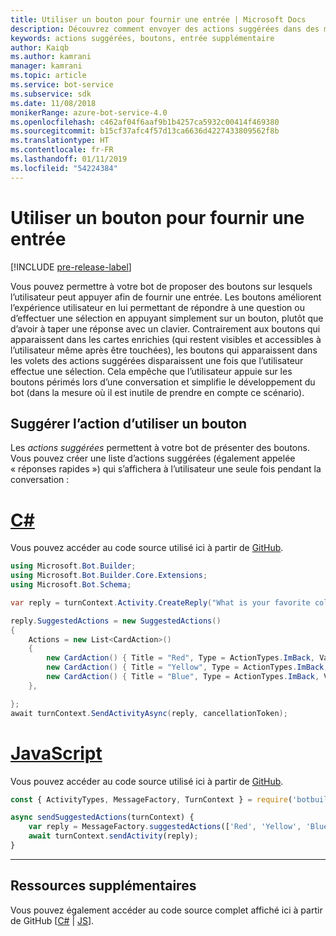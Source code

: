 ```yaml
---
title: Utiliser un bouton pour fournir une entrée | Microsoft Docs
description: Découvrez comment envoyer des actions suggérées dans des messages à l’aide du kit SDK Bot Framework pour JavaScript.
keywords: actions suggérées, boutons, entrée supplémentaire
author: Kaiqb
ms.author: kamrani
manager: kamrani
ms.topic: article
ms.service: bot-service
ms.subservice: sdk
ms.date: 11/08/2018
monikerRange: azure-bot-service-4.0
ms.openlocfilehash: c462af04f6aaf9b1b4257ca5932c00414f469380
ms.sourcegitcommit: b15cf37afc4f57d13ca6636d4227433809562f8b
ms.translationtype: HT
ms.contentlocale: fr-FR
ms.lasthandoff: 01/11/2019
ms.locfileid: "54224384"
---
```

# <a name="use-button-for-input"></a>Utiliser un bouton pour fournir une entrée

[!INCLUDE [pre-release-label](../includes/pre-release-label.md)]

Vous pouvez permettre à votre bot de proposer des boutons sur lesquels l’utilisateur peut appuyer afin de fournir une entrée. Les boutons améliorent l’expérience utilisateur en lui permettant de répondre à une question ou d’effectuer une sélection en appuyant simplement sur un bouton, plutôt que d’avoir à taper une réponse avec un clavier. Contrairement aux boutons qui apparaissent dans les cartes enrichies (qui restent visibles et accessibles à l’utilisateur même après être touchées), les boutons qui apparaissent dans les volets des actions suggérées disparaissent une fois que l’utilisateur effectue une sélection. Cela empêche que l’utilisateur appuie sur les boutons périmés lors d’une conversation et simplifie le développement du bot (dans la mesure où il est inutile de prendre en compte ce scénario). 

## <a name="suggest-action-using-button"></a>Suggérer l’action d’utiliser un bouton

Les *actions suggérées* permettent à votre bot de présenter des boutons. Vous pouvez créer une liste d’actions suggérées (également appelée « réponses rapides ») qui s’affichera à l’utilisateur une seule fois pendant la conversation : 

# <a name="ctabcsharp"></a>[C#](#tab/csharp)

Vous pouvez accéder au code source utilisé ici à partir de [GitHub](https://aka.ms/SuggestedActionsCSharp).

```csharp
using Microsoft.Bot.Builder;
using Microsoft.Bot.Builder.Core.Extensions;
using Microsoft.Bot.Schema;

var reply = turnContext.Activity.CreateReply("What is your favorite color?");

reply.SuggestedActions = new SuggestedActions()
{
    Actions = new List<CardAction>()
    {
        new CardAction() { Title = "Red", Type = ActionTypes.ImBack, Value = "Red" },
        new CardAction() { Title = "Yellow", Type = ActionTypes.ImBack, Value = "Yellow" },
        new CardAction() { Title = "Blue", Type = ActionTypes.ImBack, Value = "Blue" },
    },

};
await turnContext.SendActivityAsync(reply, cancellationToken);
```

# <a name="javascripttabjavascript"></a>[JavaScript](#tab/javascript)
Vous pouvez accéder au code source utilisé ici à partir de [GitHub](https://aka.ms/SuggestActionsJS).

```javascript
const { ActivityTypes, MessageFactory, TurnContext } = require('botbuilder');

async sendSuggestedActions(turnContext) {
    var reply = MessageFactory.suggestedActions(['Red', 'Yellow', 'Blue'], 'What is the best color?');
    await turnContext.sendActivity(reply);
}
```

---

## <a name="additional-resources"></a>Ressources supplémentaires

Vous pouvez également accéder au code source complet affiché ici à partir de GitHub [[C#](https://aka.ms/SuggestedActionsCSharp) | [JS](https://aka.ms/SuggestActionsJS)].
